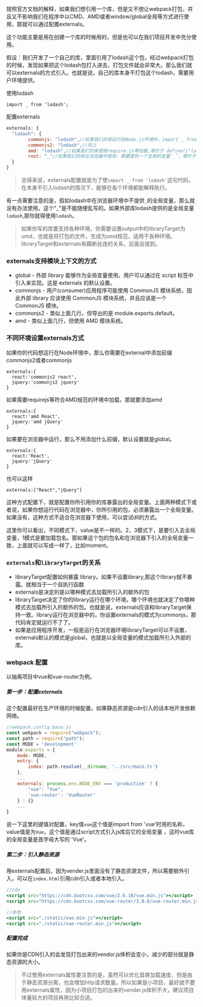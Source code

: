 按照官方文档的解释，如果我们想引用一个库，但是又不想让webpack打包，并且又不影响我们在程序中以CMD、AMD或者window/global全局等方式进行使用，那就可以通过配置externals。

这个功能主要是用在创建一个库的时候用的，但是也可以在我们项目开发中充分使用。

假设：我们开发了一个自己的库，里面引用了lodash这个包，经过webpack打包的时候，发现如果把这个lodash包打入进去，打包文件就会非常大。那么我们就可以externals的方式引入。也就是说，自己的库本身不打包这个lodash，需要用户环境提供。

使用lodash

```
import _ from 'lodash';
```

配置externals

```js
externals: {
  "lodash": {
        commonjs: "lodash",//如果我们的库运行在Node.js环境中，import _ from 'lodash'等价于const _ = require('lodash')
        commonjs2: "lodash",//同上
        amd: "lodash",//如果我们的库使用require.js等加载,等价于 define(["lodash"], factory);
        root: "_"//如果我们的库在浏览器中使用，需要提供一个全局的变量‘_’，等价于 var _ = (window._) or (_);
  }
}
```

> 总得来说，externals配置就是为了使`import _ from 'lodash'`这句代码，在本身不引入lodash的情况下，能够在各个环境都能解释执行。

有一点需要注意的是，假如lodash中在浏览器环境中不提供`_`的全局变量，那么就没有办法使用。这个"_"是不能随便乱写的。如果外部库lodash提供的是全局变量`lodash`,那你就得使用`lodash`。

> 如果你写的库要支持各种环境，你需要设置output中的libraryTarget为umd，也就是将打包的文件，生成为umd规范，适用于各种环境。libraryTarget和externals有藕断丝连的关系，后面会提到。



### externals支持模块上下文的方式

- global - 外部 library 能够作为全局变量使用。用户可以通过在 script 标签中引入来实现。这是 externals 的默认设置。
- commonjs - 用户(consumer)应用程序可能使用 CommonJS 模块系统，因此外部 library 应该使用 CommonJS 模块系统，并且应该是一个 CommonJS 模块。
- commonjs2 - 类似上面几行，但导出的是 module.exports.default。
- amd - 类似上面几行，但使用 AMD 模块系统。



### 不同环境设置externals方式

如果你的代码想运行在Node环境中，那么你需要在external中添加前缀commonjs2或者commonjs

```
externals:{
  react:'commonjs2 react',
  jquery:'commonjs2 jquery'
}
```

如果需要requirejs等符合AMD规范的环境中加载，那就要添加amd

```
externals:{
  react:'amd React',
  jquery:'amd jQuery'
}
```

如果要在浏览器中运行，那么不用添加什么前缀，默认设置就是global。

```
externals:{
  react:'React',
  jquery:'jQuery'
}
```

也可以这样

```
externals:["React","jQuery"]
```

这种方式配置下，就是配置你所引用你的库暴露出的全局变量。上面两种模式下或者说，如果你想运行代码在浏览器中，你所引用的包，必须暴露出一个全局变量。如果没有，这种方式不适合在浏览器下使用，可以尝试dll的方式。

这里你可以看出，不同模式下，value是不一样的。2，3模式下，是要引入去全局变量，1模式是要加载包名。那如果这个包的包名和在浏览器下引入的全局变量一致，上面就可以写成一样了，比如moment。



### `externals`和`libraryTarget`的关系

- libraryTarget配置如何暴露 library。如果不设置library,那这个library就不暴露。就相当于一个自执行函数
- externals是决定的是以哪种模式去加载所引入的额外的包
- libraryTarget决定了你的library运行在哪个环境，哪个环境也就决定了你哪种模式去加载所引入的额外的包。也就是说，externals应该和libraryTarget保持一致。library运行在浏览器中的，你设置externals的模式为commonjs，那代码肯定就运行不了了。
- 如果是应用程序开发，一般是运行在浏览器环境libraryTarget可以不设置，externals默认的模式是global，也就是以全局变量的模式加载所引入外部的库。



### webpack 配置

以抽离项目中vue和vue-router为例。

##### 第一步：配置externals

这个配置最好在生产环境的时候配置，如果静态资源是cdn引入的话本地开发依赖网络。

```jsx
//webpack.config.base.js
const webpack = require("webpack");
const path = require("path");
const MODE = 'development'
module.exports = {
    mode: MODE,
    entry: {
        index: path.resolve(__dirname, '../src/main.ts')
    },
    ...
    externals: process.env.NODE_ENV === 'production' ? {
        "vue": "Vue",
        'vue-router': 'VueRouter'
    } : {}
    ...
}
```

说一下这里的键值对配置，key值`vue`这个值是import from 'vue'时用的名称，value值是为`Vue`，这个值是通过script方式引入js库后它的全局变量 ，这时vue库的全局变量是首字母大写的 'Vue'。

##### 第二步：引入静态资源

用externals配置后，因为vender.js里面没有了静态资源文件，所以需要额外引入，可以在`index.html`引用cdn引入或者本地引入。

```jsx
//cdn
<script src="https://cdn.bootcss.com/vue/2.6.10/vue.min.js"></script>
<script src="https://cdn.bootcss.com/vue-router/3.0.6/vue-router.min.js"></script>

//本地
<script src="./static/vue.min.js"></script>
<script src="./static/vue-router.min.js"></script>
```

##### 配置完成

如果你是CDN引入的会发现打包出来的vendor.js体积会变小，减少的部分就是静态资源的大小。

> 不过使用externals属性要注意的是，虽然可以优化首屏加载速度，但是由于静态资源分离，也会增加http请求数量。所以如果是小项目，最好就不要用externals属性，因为小项目打包的出来的vender.js体积不大，建议项目体量较大的项目再用比较合适。